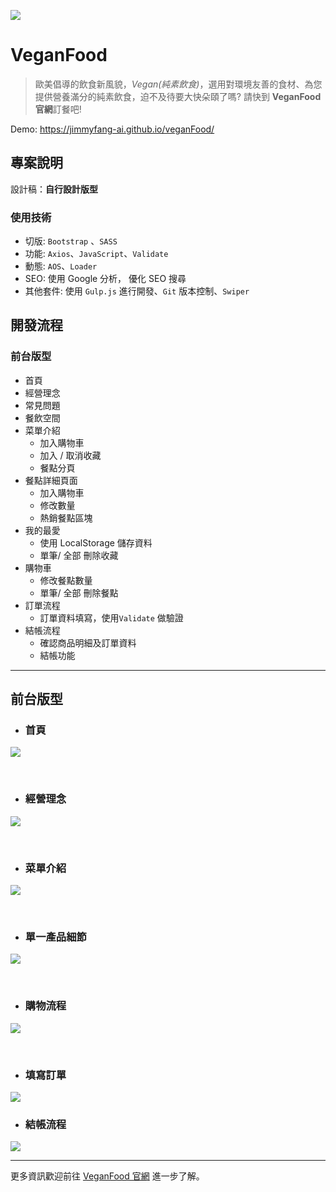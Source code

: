 ![](https://i.imgur.com/NH3KSDI.jpg)



#   VeganFood 
> 歐美倡導的飲食新風貌，*Vegan(純素飲食)*，選用對環境友善的食材、為您提供營養滿分的純素飲食，迫不及待要大快朵頤了嗎? 請快到  **VeganFood 官網**訂餐吧!

Demo: https://jimmyfang-ai.github.io/veganFood/

## **專案說明**
設計稿：**自行設計版型** 

### **使用技術**
* 切版: `Bootstrap` 、`SASS`
* 功能: `Axios`、`JavaScript`、`Validate`
* 動態: `AOS`、`Loader`
* SEO: 使用 Google 分析， 優化 SEO 搜尋
* 其他套件: 使用 `Gulp.js` 進行開發、`Git` 版本控制、`Swiper`


## **開發流程**
### **前台版型**
* 首頁
* 經營理念
* 常見問題
* 餐飲空間
* 菜單介紹
  - 加入購物車
  - 加入 / 取消收藏
  - 餐點分頁
* 餐點詳細頁面
  - 加入購物車
  - 修改數量
  - 熱銷餐點區塊
* 我的最愛
  - 使用 LocalStorage 儲存資料
  - 單筆/ 全部 刪除收藏
* 購物車
  - 修改餐點數量
  - 單筆/ 全部 刪除餐點
* 訂單流程
  - 訂單資料填寫，使用`Validate` 做驗證
* 結帳流程
  - 確認商品明細及訂單資料
  - 結帳功能
---


## **前台版型**
* ### **首頁**
![](https://i.imgur.com/0wYcvF7.jpg)

 <br>
 
 * ### **經營理念**
 ![](https://i.imgur.com/2UqsI0Q.jpg)

 <br>


* ### **菜單介紹**
![](https://i.imgur.com/YdAV73Y.jpg)

<br>


* ### **單一產品細節**
![](https://i.imgur.com/BAOgLoU.jpg)

<br>


* ### **購物流程**
![](https://i.imgur.com/TOyVGBP.jpg)

<br>

* ### **填寫訂單**
![](https://i.imgur.com/1vgaukT.jpg)


* ###  **結帳流程**
![](https://i.imgur.com/kNUqCHV.jpg)

---
更多資訊歡迎前往 [VeganFood 官網](https://jimmyfang-ai.github.io/veganFood/)  進一步了解。

